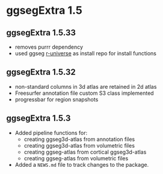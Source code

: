 
# ggsegExtra 1.5

## ggsegExtra 1.5.33

- removes purrr dependency
- used ggseg [r-universe](https://ggseg.r-universe.dev/ui#builds) as install repo for install functions

## ggsegExtra 1.5.32

* non-standard columns in 3d atlas are retained in 2d atlas
* Freesurfer annotation file custom S3 class implemented
* progressbar for region snapshots

## ggsegExtra 1.5.3

* Added pipeline functions for:  
    - creating ggseg3d-atlas from annotation files 
    - creating ggseg3d-atlas from volumetric files 
    - creating ggseg-atlas from cortical ggseg3d-atlas 
    - creating ggseg-atlas from volumetric files 
* Added a `NEWS.md` file to track changes to the package.
